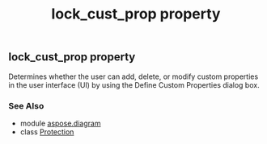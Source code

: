 ﻿---
title: lock_cust_prop property
second_title: Aspose.Diagram for Python via .NET API References
description: 
type: docs
weight: 70
url: /python-net/aspose.diagram/protection/lock_cust_prop/
is_root: false
---

## lock_cust_prop property


Determines whether the user can add, delete, or modify custom properties in the user interface (UI) by using the Define Custom Properties dialog box.

### See Also
* module [aspose.diagram](../../)
* class [Protection](/diagram/python-net/aspose.diagram/protection)
